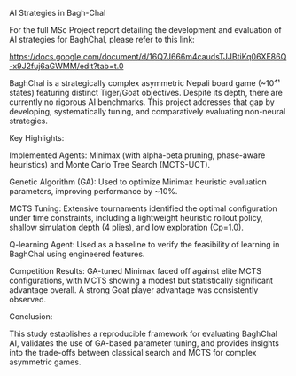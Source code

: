 AI Strategies in Bagh-Chal

For the full MSc Project report detailing the development and evaluation of AI strategies for BaghChal, please refer to this link:

https://docs.google.com/document/d/16Q7J666m4caudsTJJBtiKq06XE86Q-x9J2fuj6aGWMM/edit?tab=t.0


BaghChal is a strategically complex asymmetric Nepali board game (~10⁴¹ states) featuring distinct Tiger/Goat objectives. Despite its depth, there are currently no rigorous AI benchmarks. This project addresses that gap by developing, systematically tuning, and comparatively evaluating non-neural strategies.

Key Highlights:

Implemented Agents: Minimax (with alpha-beta pruning, phase-aware heuristics) and Monte Carlo Tree Search (MCTS-UCT).

Genetic Algorithm (GA): Used to optimize Minimax heuristic evaluation parameters, improving performance by ~10%.

MCTS Tuning: Extensive tournaments identified the optimal configuration under time constraints, including a lightweight heuristic rollout policy, shallow simulation depth (4 plies), and low exploration (Cp=1.0).

Q-learning Agent: Used as a baseline to verify the feasibility of learning in BaghChal using engineered features.

Competition Results: GA-tuned Minimax faced off against elite MCTS configurations, with MCTS showing a modest but statistically significant advantage overall. A strong Goat player advantage was consistently observed.

Conclusion:

This study establishes a reproducible framework for evaluating BaghChal AI, validates the use of GA-based parameter tuning, and provides insights into the trade-offs between classical search and MCTS for complex asymmetric games.
